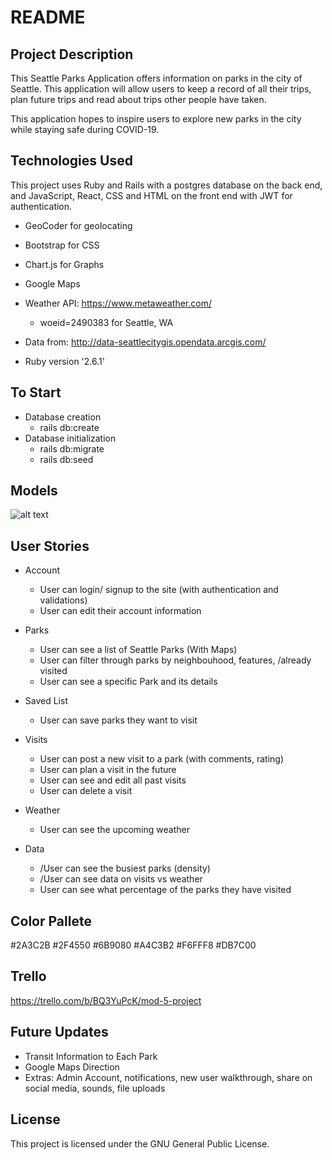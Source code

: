 # README

## Project Description

This Seattle Parks Application offers information on parks in the city of Seattle. This application will allow users to keep a record of all their trips, plan future trips and read about trips other people have taken. 

This application hopes to inspire users to explore new parks in the city while staying safe during COVID-19.

## Technologies Used
This project uses Ruby and Rails with a postgres database on the back end, and JavaScript, React, CSS and HTML on the front end with JWT for authentication.
* GeoCoder for geolocating
* Bootstrap for CSS 
* Chart.js for Graphs 
* Google Maps
* Weather API: https://www.metaweather.com/
    * woeid=2490383 for Seattle, WA
* Data from: http://data-seattlecitygis.opendata.arcgis.com/

* Ruby version '2.6.1'

## To Start
* Database creation
    * rails db:create
* Database initialization
    * rails db:migrate
    * rails db:seed

## Models
![alt text](/data/Models/jpg)

## User Stories

* Account
    * User can login/ signup to the site (with authentication and validations)
    * User can edit their account information

* Parks
    * User can see a list of Seattle Parks (With Maps)
    * User can filter through parks by neighbouhood, features, /already visited
    * User can see a specific Park and its details 

* Saved List
    * User can save parks they want to visit 

* Visits
    * User can post a new visit to a park (with comments, rating)
    * User can plan a visit in the future
    * User can see and edit all past visits
    * User can delete a visit

* Weather
    * User can see the upcoming weather 

* Data 
    * /User can see the busiest parks (density)
    * /User can see data on visits vs weather 
    * User can see what percentage of the parks they have visited

## Color Pallete
#2A3C2B
#2F4550
#6B9080
#A4C3B2
#F6FFF8
#DB7C00

## Trello 

https://trello.com/b/BQ3YuPcK/mod-5-project

## Future Updates
* Transit Information to Each Park
* Google Maps Direction
* Extras: Admin Account, notifications, new user walkthrough, share on social media, sounds, file uploads

## License
This project is licensed under the GNU General Public License.